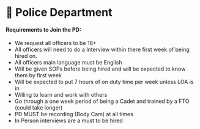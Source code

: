 # 🚓 Police Department

#### Requirements to Join the PD: <a href="#requirements-to-join-the-tmfrp-pd" id="requirements-to-join-the-tmfrp-pd"></a>

* We request all officers to be 18+
* All officers will need to do a Interview within there first week of being hired on.
* All officers main language must be English
* Will be given SOPs before being hired and will be expected to know them by first week
* Will be expected to put 7 hours of on duty time per week unless LOA is in
* Willing to learn and work with others
* Go through a one week period of being a Cadet and trained by a FTO (could take longer)
* PD MUST be recording (Body Cam) at all times
* In Person interviews are a must to be hired
